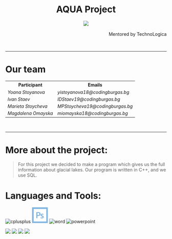 <h1 align = "center">AQUA Project</h1>
<p align = "center"> <img src = "https://cdn.discordapp.com/attachments/808345491984351302/858350256773005312/No_Brain_No_Gain_Logo.png" width="200"></p>
<p align = "right">Mentored by TechnoLogica</p>
<br>
<hr>
<h1>Our team</h1>

<table align>
  <tr>
    <th>Participant</th>
    <th>Emails</th>
  </tr>
  <tr>
    <td><i>Yoana Stoyanova</i></td>
    <td><i>yistoyanova18@codingburgas.bg</i></td>
  </tr>
  <tr>
    <td><i>Ivan Staev</i></td>
    <td><i>IDStaev19@codingburgas.bg</i></td>
  </tr>
  <tr>
    <td><i>Marieta Stoycheva</i></td>
    <td><i>MPStoycheva19@codingburgas.bg</i></td>
  </tr>
  <tr>
    <td><i>Magdalena Omayska</i></td>
    <td><i>miomayska18@codingburgas.bg</i></td>
  </tr>
</table>
<br>
<hr>
<h1>More about the project: </h1>

> For this project we decided to make a program which gives us the full information about glacial lakes. Our program is written in C++, and we use SQL.

<h1 align="left">Languages and Tools:</h1>
<p align="left"> 
  <img src="https://raw.githubusercontent.com/isocpp/logos/master/cpp_logo.png" alt="cplusplus" width="50" height="50"/> 
  <img src="https://raw.githubusercontent.com/devicons/devicon/master/icons/photoshop/photoshop-line.svg" alt="photoshop" width="50" height="50"/> 
  <img src="https://logodownload.org/wp-content/uploads/2018/10/word-logo.png" alt="word" width="50" height="50"/>
  <img src="https://brandslogos.com/wp-content/uploads/thumbs/microsoft-powerpoint-2013-logo-vector.svg" alt="powerpoint" width="50" height="50"/> 
</p>
<p>
  <img src = "https://img.shields.io/github/languages/count/yistoyanova18/AQUA_Project?style=for-the-badge">
  <img src = "https://img.shields.io/github/contributors/yistoyanova18/AQUA_Project?style=for-the-badge">
  <img src = "https://img.shields.io/github/last-commit/yistoyanova18/AQUA_Project?style=for-the-badge">
  <img src = "https://img.shields.io/github/languages/top/yistoyanova18/AQUA_Project?style=for-the-badge">
</p>
